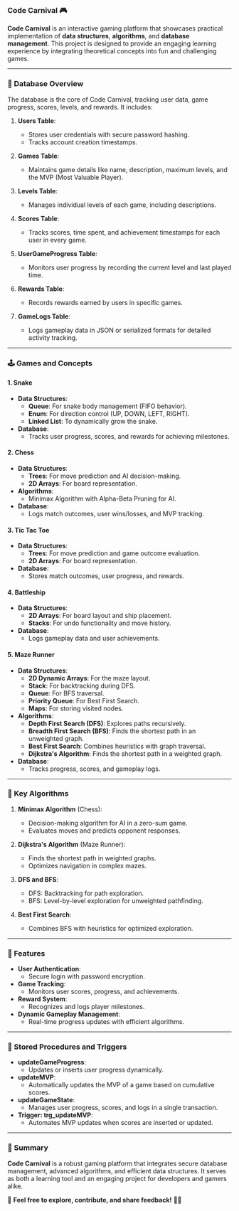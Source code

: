 ### Code Carnival 🎮

**Code Carnival** is an interactive gaming platform that showcases practical implementation of **data structures**, **algorithms**, and **database management**. This project is designed to provide an engaging learning experience by integrating theoretical concepts into fun and challenging games.

---

### 📂 Database Overview
The database is the core of Code Carnival, tracking user data, game progress, scores, levels, and rewards. It includes:

1. **Users Table**:
   - Stores user credentials with secure password hashing.
   - Tracks account creation timestamps.

2. **Games Table**:
   - Maintains game details like name, description, maximum levels, and the MVP (Most Valuable Player).

3. **Levels Table**:
   - Manages individual levels of each game, including descriptions.

4. **Scores Table**:
   - Tracks scores, time spent, and achievement timestamps for each user in every game.

5. **UserGameProgress Table**:
   - Monitors user progress by recording the current level and last played time.

6. **Rewards Table**:
   - Records rewards earned by users in specific games.

7. **GameLogs Table**:
   - Logs gameplay data in JSON or serialized formats for detailed activity tracking.

---

### 🕹️ Games and Concepts

#### 1. **Snake**
   - **Data Structures**:
     - **Queue**: For snake body management (FIFO behavior).
     - **Enum**: For direction control (UP, DOWN, LEFT, RIGHT).
     - **Linked List**: To dynamically grow the snake.
   - **Database**:
     - Tracks user progress, scores, and rewards for achieving milestones.

#### 2. **Chess**
   - **Data Structures**:
     - **Trees**: For move prediction and AI decision-making.
     - **2D Arrays**: For board representation.
   - **Algorithms**:
     - Minimax Algorithm with Alpha-Beta Pruning for AI.
   - **Database**:
     - Logs match outcomes, user wins/losses, and MVP tracking.

#### 3. **Tic Tac Toe**
   - **Data Structures**:
     - **Trees**: For move prediction and game outcome evaluation.
     - **2D Arrays**: For board representation.
   - **Database**:
     - Stores match outcomes, user progress, and rewards.

#### 4. **Battleship**
   - **Data Structures**:
     - **2D Arrays**: For board layout and ship placement.
     - **Stacks**: For undo functionality and move history.
   - **Database**:
     - Logs gameplay data and user achievements.

#### 5. **Maze Runner**
   - **Data Structures**:
     - **2D Dynamic Arrays**: For the maze layout.
     - **Stack**: For backtracking during DFS.
     - **Queue**: For BFS traversal.
     - **Priority Queue**: For Best First Search.
     - **Maps**: For storing visited nodes.
   - **Algorithms**:
     - **Depth First Search (DFS)**: Explores paths recursively.
     - **Breadth First Search (BFS)**: Finds the shortest path in an unweighted graph.
     - **Best First Search**: Combines heuristics with graph traversal.
     - **Dijkstra's Algorithm**: Finds the shortest path in a weighted graph.
   - **Database**:
     - Tracks progress, scores, and gameplay logs.

---

### 🔧 Key Algorithms
1. **Minimax Algorithm** (Chess):
   - Decision-making algorithm for AI in a zero-sum game.
   - Evaluates moves and predicts opponent responses.

2. **Dijkstra's Algorithm** (Maze Runner):
   - Finds the shortest path in weighted graphs.
   - Optimizes navigation in complex mazes.

3. **DFS and BFS**:
   - DFS: Backtracking for path exploration.
   - BFS: Level-by-level exploration for unweighted pathfinding.

4. **Best First Search**:
   - Combines BFS with heuristics for optimized exploration.

---

### 🚀 Features
- **User Authentication**:
  - Secure login with password encryption.
- **Game Tracking**:
  - Monitors user scores, progress, and achievements.
- **Reward System**:
  - Recognizes and logs player milestones.
- **Dynamic Gameplay Management**:
  - Real-time progress updates with efficient algorithms.

---

### 📂 Stored Procedures and Triggers
- **updateGameProgress**:
  - Updates or inserts user progress dynamically.
- **updateMVP**:
  - Automatically updates the MVP of a game based on cumulative scores.
- **updateGameState**:
  - Manages user progress, scores, and logs in a single transaction.
- **Trigger: trg_updateMVP**:
  - Automates MVP updates when scores are inserted or updated.

---

### 🎯 Summary
**Code Carnival** is a robust gaming platform that integrates secure database management, advanced algorithms, and efficient data structures. It serves as both a learning tool and an engaging project for developers and gamers alike.  

📌 **Feel free to explore, contribute, and share feedback!** 🚀🎉
